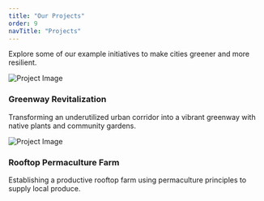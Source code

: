 ```yaml
---
title: "Our Projects"
order: 9
navTitle: "Projects"
---
```

Explore some of our example initiatives to make cities greener and more resilient.

![Project Image](https://placehold.co/400x250/9BB899/FFFFFF?text=Greenway+Revitalization)
### Greenway Revitalization
Transforming an underutilized urban corridor into a vibrant greenway with native plants and community gardens.

![Project Image](https://placehold.co/400x250/C1D8C1/FFFFFF?text=Rooftop+Farm)
### Rooftop Permaculture Farm
Establishing a productive rooftop farm using permaculture principles to supply local produce.
